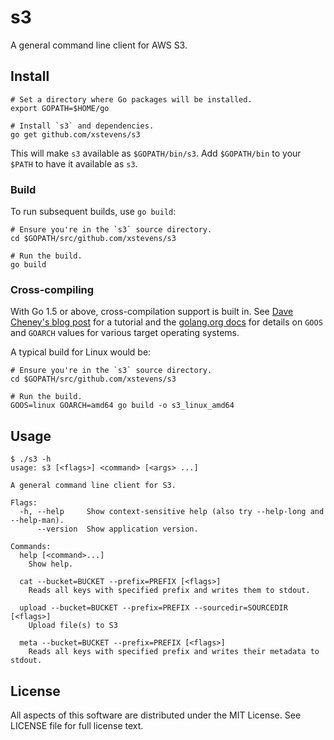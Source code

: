 # s3
A general command line client for AWS S3.

## Install

```
# Set a directory where Go packages will be installed.
export GOPATH=$HOME/go

# Install `s3` and dependencies.
go get github.com/xstevens/s3
```

This will make `s3` available as `$GOPATH/bin/s3`.
Add `$GOPATH/bin` to your `$PATH` to have it available as `s3`.

### Build

To run subsequent builds, use `go build`:

```
# Ensure you're in the `s3` source directory.
cd $GOPATH/src/github.com/xstevens/s3

# Run the build.
go build
```

### Cross-compiling

With Go 1.5 or above, cross-compilation support is built in.
See [Dave Cheney's blog post](http://dave.cheney.net/2015/08/22/cross-compilation-with-go-1-5)
for a tutorial and the [golang.org docs](https://golang.org/doc/install/source#environment)
for details on `GOOS` and `GOARCH` values for various target operating systems.

A typical build for Linux would be:
```
# Ensure you're in the `s3` source directory.
cd $GOPATH/src/github.com/xstevens/s3

# Run the build.
GOOS=linux GOARCH=amd64 go build -o s3_linux_amd64
```

## Usage
```
$ ./s3 -h
usage: s3 [<flags>] <command> [<args> ...]

A general command line client for S3.

Flags:
  -h, --help     Show context-sensitive help (also try --help-long and --help-man).
      --version  Show application version.

Commands:
  help [<command>...]
    Show help.

  cat --bucket=BUCKET --prefix=PREFIX [<flags>]
    Reads all keys with specified prefix and writes them to stdout.

  upload --bucket=BUCKET --prefix=PREFIX --sourcedir=SOURCEDIR [<flags>]
    Upload file(s) to S3

  meta --bucket=BUCKET --prefix=PREFIX [<flags>]
    Reads all keys with specified prefix and writes their metadata to stdout.
```

## License
All aspects of this software are distributed under the MIT License. See LICENSE file for full license text.
